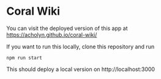 # Coral Wiki
You can visit the deployed version of this app at https://acholyn.github.io/coral-wiki/

If you want to run this locally, clone this repository and run 
```
npm run start
```
This should deploy a local version on http://localhost:3000
